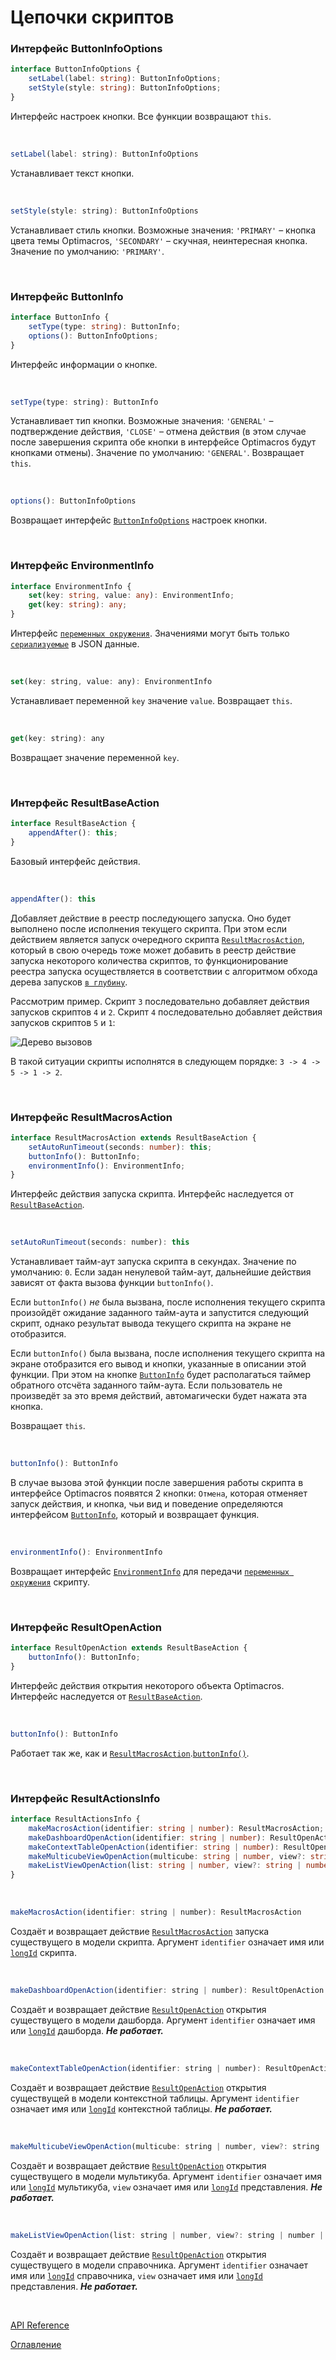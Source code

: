 # Цепочки скриптов

### Интерфейс ButtonInfoOptions<a name="ButtonInfoOptions"></a>

```ts
interface ButtonInfoOptions {
	setLabel(label: string): ButtonInfoOptions;
	setStyle(style: string): ButtonInfoOptions;
}
```
Интерфейс настроек кнопки. Все функции возвращают `this`.

&nbsp;

```js
setLabel(label: string): ButtonInfoOptions
```
Устанавливает текст кнопки.

&nbsp;

```js
setStyle(style: string): ButtonInfoOptions
```
Устанавливает стиль кнопки. Возможные значения: `'PRIMARY'` – кнопка цвета темы Optimacros, `'SECONDARY'` – скучная, неинтересная кнопка. Значение по умолчанию: `'PRIMARY'`.

&nbsp;

### Интерфейс ButtonInfo<a name="ButtonInfo"></a>

```ts
interface ButtonInfo {
	setType(type: string): ButtonInfo;
	options(): ButtonInfoOptions;
}
```
Интерфейс информации о кнопке.

&nbsp;

```js
setType(type: string): ButtonInfo
```
Устанавливает тип кнопки. Возможные значения: `'GENERAL'` – подтверждение действия, `'CLOSE'` – отмена действия (в этом случае после завершения скрипта обе кнопки в интерфейсе Optimacros будут кнопками отмены). Значение по умолчанию: `'GENERAL'`. Возвращает `this`.

&nbsp;
	
```js
options(): ButtonInfoOptions
```
Возвращает интерфейс [`ButtonInfoOptions`](#ButtonInfoOptions) настроек кнопки.

&nbsp;

### Интерфейс EnvironmentInfo<a name="EnvironmentInfo"></a>

```ts
interface EnvironmentInfo {
	set(key: string, value: any): EnvironmentInfo;
	get(key: string): any;
}
```
Интерфейс [`переменных окружения`](https://ru.wikipedia.org/wiki/%D0%9F%D0%B5%D1%80%D0%B5%D0%BC%D0%B5%D0%BD%D0%BD%D0%B0%D1%8F_%D1%81%D1%80%D0%B5%D0%B4%D1%8B). Значениями могут быть только [`сериализуемые`](https://developer.mozilla.org/ru/docs/Web/JavaScript/Reference/Global_Objects/JSON/stringify) в JSON данные.

&nbsp;

```js
set(key: string, value: any): EnvironmentInfo
```
Устанавливает переменной `key` значение `value`. Возвращает `this`.

&nbsp;

```js
get(key: string): any
```
Возвращает значение переменной `key`.

&nbsp;

### Интерфейс ResultBaseAction<a name="ResultBaseAction"></a>

```ts
interface ResultBaseAction {
	appendAfter(): this;
}
```
Базовый интерфейс действия.

&nbsp;

```js
appendAfter(): this
```
Добавляет действие в реестр последующего запуска. Оно будет выполнено после исполнения текущего скрипта. При этом если действием является запуск очередного скрипта [`ResultMacrosAction`](#ResultMacrosAction), который в свою очередь тоже может добавить в реестр действие запуска некоторого количества скриптов, то функционирование реестра запуска осуществляется в соответствии с алгоритмом обхода дерева запусков [`в глубину`](https://ru.wikipedia.org/wiki/%D0%9F%D0%BE%D0%B8%D1%81%D0%BA_%D0%B2_%D0%B3%D0%BB%D1%83%D0%B1%D0%B8%D0%BD%D1%83).

Рассмотрим пример. Скрипт `3` последовательно добавляет действия запусков скриптов `4` и `2`. Скрипт `4` последовательно добавляет действия запусков скриптов `5` и `1`:

![Дерево вызовов](./pic/DFS.png)

В такой ситуации скрипты исполнятся в следующем порядке: `3 -> 4 -> 5 -> 1 -> 2`.

&nbsp;

### Интерфейс ResultMacrosAction<a name="ResultMacrosAction"></a>

```ts
interface ResultMacrosAction extends ResultBaseAction {
	setAutoRunTimeout(seconds: number): this;
	buttonInfo(): ButtonInfo;
	environmentInfo(): EnvironmentInfo;
}
```
Интерфейс действия запуска скрипта. Интерфейс наследуется от [`ResultBaseAction`](#ResultBaseAction).

&nbsp;

```js
setAutoRunTimeout(seconds: number): this
```
Устанавливает тайм-аут запуска скрипта в секундах. Значение по умолчанию: `0`. Если задан ненулевой тайм-аут, дальнейшие действия зависят от факта вызова функции `buttonInfo()`.

Если `buttonInfo()` *не* была вызвана, после исполнения текущего скрипта произойдёт ожидание заданного тайм-аута и запустится следующий скрипт, однако результат вывода текущего скрипта на экране не отобразится.

Если `buttonInfo()` была вызвана, после исполнения текущего скрипта на экране отобразится его вывод и кнопки, указанные в описании этой функции. При этом на кнопке [`ButtonInfo`](#ButtonInfo) будет располагаться таймер обратного отсчёта заданного тайм-аута. Если пользователь не произведёт за это время действий, автомагически будет нажата эта кнопка.

Возвращает `this`.

&nbsp;

<a name="ResultMacrosAction.buttonInfo"></a>
```js
buttonInfo(): ButtonInfo
```
В случае вызова этой функции после завершения работы скрипта в интерфейсе Optimacros появятся 2 кнопки: `Отмена`, которая отменяет запуск действия, и кнопка, чьи вид и поведение определяются интерфейсом [`ButtonInfo`](#ButtonInfo), который и возвращает функция.

&nbsp;

```js
environmentInfo(): EnvironmentInfo
```
Возвращает интерфейс [`EnvironmentInfo`](#EnvironmentInfo) для передачи [`переменных окружения`](https://ru.wikipedia.org/wiki/%D0%9F%D0%B5%D1%80%D0%B5%D0%BC%D0%B5%D0%BD%D0%BD%D0%B0%D1%8F_%D1%81%D1%80%D0%B5%D0%B4%D1%8B) скрипту.

&nbsp;

### Интерфейс ResultOpenAction<a name="ResultOpenAction"></a>

```ts
interface ResultOpenAction extends ResultBaseAction {
	buttonInfo(): ButtonInfo;
}
```
Интерфейс действия открытия некоторого объекта Optimacros. Интерфейс наследуется от [`ResultBaseAction`](#ResultBaseAction).

&nbsp;

```js
buttonInfo(): ButtonInfo
```
Работает так же, как и [`ResultMacrosAction`](#ResultMacrosAction).[`buttonInfo()`](#ResultMacrosAction.buttonInfo).

&nbsp;

### Интерфейс ResultActionsInfo<a name="ResultActionsInfo"></a>

```ts
interface ResultActionsInfo {
	makeMacrosAction(identifier: string | number): ResultMacrosAction;
	makeDashboardOpenAction(identifier: string | number): ResultOpenAction;
	makeContextTableOpenAction(identifier: string | number): ResultOpenAction;
	makeMulticubeViewOpenAction(multicube: string | number, view?: string | number | null): ResultOpenAction;
	makeListViewOpenAction(list: string | number, view?: string | number | null): ResultOpenAction;
}
```

&nbsp;

```js
makeMacrosAction(identifier: string | number): ResultMacrosAction
```
Создаёт и возвращает действие [`ResultMacrosAction`](#ResultMacrosAction) запуска существущего в модели скрипта. Аргумент `identifier` означает имя или [`longId`](./OMviews.md#longId) скрипта.

&nbsp;

```js
makeDashboardOpenAction(identifier: string | number): ResultOpenAction
```
Создаёт и возвращает действие [`ResultOpenAction`](#ResultOpenAction) открытия существущего в модели дашборда. Аргумент `identifier` означает имя или [`longId`](./OMviews.md#longId) дашборда. ***Не работает.***

&nbsp;

```js
makeContextTableOpenAction(identifier: string | number): ResultOpenAction
```
Создаёт и возвращает действие [`ResultOpenAction`](#ResultOpenAction) открытия существущей в модели контекстной таблицы. Аргумент `identifier` означает имя или [`longId`](./OMviews.md#longId) контекстной таблицы. ***Не работает.***

&nbsp;

```js
makeMulticubeViewOpenAction(multicube: string | number, view?: string | number | null): ResultOpenAction
```
Создаёт и возвращает действие [`ResultOpenAction`](#ResultOpenAction) открытия существущего в модели мультикуба. Аргумент `identifier` означает имя или [`longId`](./OMviews.md#longId) мультикуба, `view` означает имя или [`longId`](./OMviews.md#longId) представления. ***Не работает.***

&nbsp;

```js
makeListViewOpenAction(list: string | number, view?: string | number | null): ResultOpenAction
```
Создаёт и возвращает действие [`ResultOpenAction`](#ResultOpenAction) открытия существущего в модели справочника. Аргумент `identifier` означает имя или [`longId`](./OMviews.md#longId) справочника, `view` означает имя или [`longId`](./OMviews.md#longId) представления. ***Не работает.***

&nbsp;

[API Reference](API.md)

[Оглавление](../README.md)
